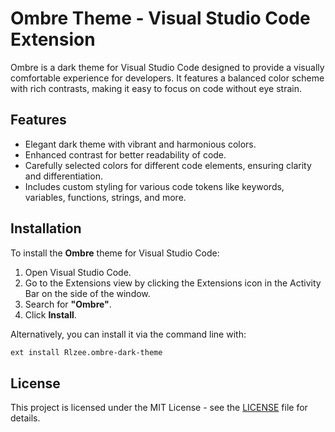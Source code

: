 # Ombre Theme - Visual Studio Code Extension

Ombre is a dark theme for Visual Studio Code designed to provide a visually comfortable experience for developers. It features a balanced color scheme with rich contrasts, making it easy to focus on code without eye strain.

## Features

- Elegant dark theme with vibrant and harmonious colors.
- Enhanced contrast for better readability of code.
- Carefully selected colors for different code elements, ensuring clarity and differentiation.
- Includes custom styling for various code tokens like keywords, variables, functions, strings, and more.

## Installation

To install the **Ombre** theme for Visual Studio Code:

1. Open Visual Studio Code.
2. Go to the Extensions view by clicking the Extensions icon in the Activity Bar on the side of the window.
3. Search for **"Ombre"**.
4. Click **Install**.

Alternatively, you can install it via the command line with:

```bash
ext install Rlzee.ombre-dark-theme
```

## License

This project is licensed under the MIT License - see the [LICENSE](./LICENSE) file for details.
